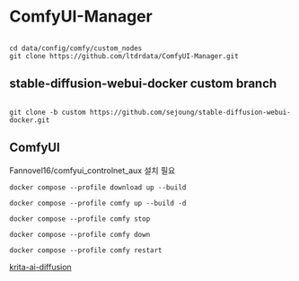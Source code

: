 # ComfyUI-Manager

```shell

cd data/config/comfy/custom_nodes
git clone https://github.com/ltdrdata/ComfyUI-Manager.git

```

## stable-diffusion-webui-docker custom branch

```shell

git clone -b custom https://github.com/sejoung/stable-diffusion-webui-docker.git

```

## ComfyUI

Fannovel16/comfyui_controlnet_aux 설치 필요

```shell
docker compose --profile download up --build

docker compose --profile comfy up --build -d

docker compose --profile comfy stop

docker compose --profile comfy down

docker compose --profile comfy restart

```

[krita-ai-diffusion](https://github.com/Acly/krita-ai-diffusion)

